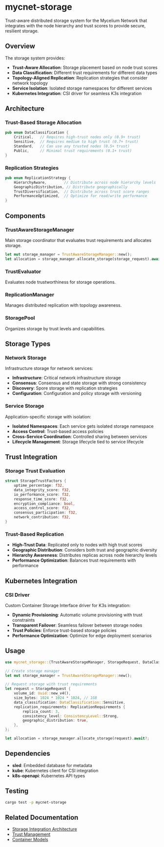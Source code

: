 # mycnet-storage

Trust-aware distributed storage system for the Mycelium Network that integrates with the node hierarchy and trust scores to provide secure, resilient storage.

## Overview

The storage system provides:
- **Trust-Aware Allocation**: Storage placement based on node trust scores
- **Data Classification**: Different trust requirements for different data types
- **Topology-Aligned Replication**: Replication strategies that consider network topology
- **Service Isolation**: Isolated storage namespaces for different services
- **Kubernetes Integration**: CSI driver for seamless K3s integration

## Architecture

### Trust-Based Storage Allocation

```rust
pub enum DataClassification {
    Critical,   // Requires high-trust nodes only (0.9+ trust)
    Sensitive,  // Requires medium to high trust (0.7+ trust)
    Standard,   // Can use any trusted nodes (0.5+ trust)
    Public,     // Minimal trust requirements (0.1+ trust)
}
```

### Replication Strategies

```rust
pub enum ReplicationStrategy {
    HierarchyAware,        // Distribute across node hierarchy levels
    GeographicDistribution, // Distribute geographically
    TrustDiversification,  // Distribute across trust score ranges
    PerformanceOptimized,  // Optimize for read/write performance
}
```

## Components

### TrustAwareStorageManager
Main storage coordinator that evaluates trust requirements and allocates storage.

```rust
let mut storage_manager = TrustAwareStorageManager::new();
let allocation = storage_manager.allocate_storage(storage_request).await?;
```

### TrustEvaluator
Evaluates node trustworthiness for storage operations.

### ReplicationManager
Manages distributed replication with topology awareness.

### StoragePool
Organizes storage by trust levels and capabilities.

## Storage Types

### Network Storage
Infrastructure storage for network services:
- **Infrastructure**: Critical network infrastructure storage
- **Consensus**: Consensus and state storage with strong consistency
- **Discovery**: Spore storage with replication strategies
- **Configuration**: Configuration and policy storage with versioning

### Service Storage
Application-specific storage with isolation:
- **Isolated Namespaces**: Each service gets isolated storage namespace
- **Access Control**: Trust-based access policies
- **Cross-Service Coordination**: Controlled sharing between services
- **Lifecycle Management**: Storage lifecycle tied to service lifecycle

## Trust Integration

### Storage Trust Evaluation
```rust
struct StorageTrustFactors {
    uptime_percentage: f32,
    data_integrity_score: f32,
    io_performance_score: f32,
    response_time_score: f32,
    encryption_compliance: bool,
    access_control_score: f32,
    consensus_participation: f32,
    network_contribution: f32,
}
```

### Trust-Based Replication
- **High-Trust Data**: Replicated only to nodes with high trust scores
- **Geographic Distribution**: Considers both trust and geographic diversity
- **Hierarchy Awareness**: Distributes replicas across node hierarchy levels
- **Performance Optimization**: Balances trust requirements with performance

## Kubernetes Integration

### CSI Driver
Custom Container Storage Interface driver for K3s integration:
- **Dynamic Provisioning**: Automatic volume provisioning with trust constraints
- **Transparent Failover**: Seamless failover between storage nodes
- **Trust Policies**: Enforce trust-based storage policies
- **Performance Optimization**: Optimize for edge deployment scenarios

## Usage

```rust
use mycnet_storage::{TrustAwareStorageManager, StorageRequest, DataClassification};

// Create storage manager
let mut storage_manager = TrustAwareStorageManager::new();

// Request storage with trust requirements
let request = StorageRequest {
    volume_id: Uuid::new_v4(),
    size_bytes: 1024 * 1024 * 1024, // 1GB
    data_classification: DataClassification::Sensitive,
    replication_requirements: ReplicationRequirements {
        replica_count: 3,
        consistency_level: ConsistencyLevel::Strong,
        geographic_distribution: true,
    },
};

let allocation = storage_manager.allocate_storage(request).await?;
```

## Dependencies

- **sled**: Embedded database for metadata
- **kube**: Kubernetes client for CSI integration
- **k8s-openapi**: Kubernetes API types

## Testing

```bash
cargo test -p mycnet-storage
```

## Related Documentation

- [Storage Integration Architecture](../../.kiro/specs/mycelium-net/architecture/core-systems/storage-system.md)
- [Trust Management](../../.kiro/specs/mycelium-net/architecture/security/security-architecture.md)
- [Container Models](../../.kiro/specs/mycelium-net/architecture/container-models/)